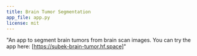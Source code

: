 ```yaml
---
title: Brain Tumor Segmentation
app_file: app.py
license: mit
---
```

"An app to segment brain tumors from brain scan images. You can try the app here: [https://subek-brain-tumor.hf.space]"

